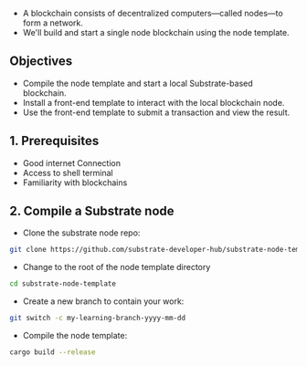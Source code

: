 - A blockchain consists of decentralized computers—called nodes—to form a network.
- We'll build and start a single node blockchain using the node template.

## Objectives

- Compile the node template and start a local Substrate-based blockchain.
- Install a front-end template to interact with the local blockchain node.
- Use the front-end template to submit a transaction and view the result.

## 1. Prerequisites
- Good internet Connection
- Access to shell terminal
- Familiarity with blockchains

## 2. Compile a Substrate node

- Clone the substrate node repo:

```sh
git clone https://github.com/substrate-developer-hub/substrate-node-template
```

- Change to the root of the node template directory 

```sh
cd substrate-node-template
```

- Create a new branch to contain your work:

```sh
git switch -c my-learning-branch-yyyy-mm-dd
```

- Compile the node template:

```sh
cargo build --release
```






